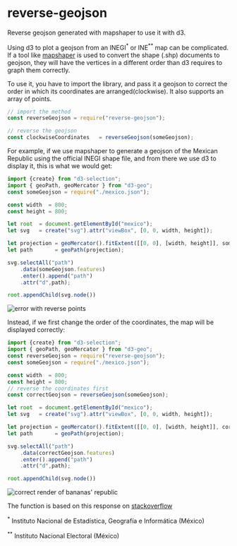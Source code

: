 # reverse-geojson
Reverse geojson generated with mapshaper to use it with d3.

Using d3 to plot a geojson from an INEGI<sup>*</sup> or INE<sup>**</sup> map can be complicated. If a tool like [mapshaper](https://mapshaper.org) is used to convert the shape (.shp) documents to  geojson, they will have the vertices in a different order than d3 requires to graph them correctly.

To use it, you have to import the library, and pass it a geojson to correct the order in which its coordinates are arranged(clockwise). It also supports an array of points. 

```js
// import the method
const reverseGeojson = require("reverse-geojson");

// reverse the geojson
const clockwiseCoordinates   = reverseGeojson(someGeojson);
```


For example, if we use mapshaper to generate a geojson of the Mexican Republic using the official INEGI shape file, and from there we use d3 to display it, this is what we would get:

```js
import {create} from "d3-selection";
import { geoPath, geoMercator } from "d3-geo";
const someGeojson = require("./mexico.json");

const width  = 800;
const height = 800;

let root  = document.getElementById("mexico");
let svg   = create("svg").attr("viewBox", [0, 0, width, height]);

let projection = geoMercator().fitExtent([[0, 0], [width, height]], someGeojson);
let path       = geoPath(projection);

svg.selectAll("path")
    .data(someGeojson.features)
    .enter().append("path")
    .attr("d",path);

root.appendChild(svg.node())
```

<img src="https://user-images.githubusercontent.com/3756555/154812477-af99f2c4-9a1e-4624-9005-828e15355bb4.png" alt="error with reverse points">


Instead, if we first change the order of the coordinates, the map will be displayed correctly:

```js
import {create} from "d3-selection";
import { geoPath, geoMercator } from "d3-geo";
const reverseGeojson = require("reverse-geojson");
const someGeojson = require("./mexico.json");

const width  = 800;
const height = 800;
// reverse the coordinates first
const correctGeojson = reverseGeojson(someGeojson);

let root  = document.getElementById("mexico");
let svg   = create("svg").attr("viewBox", [0, 0, width, height]);

let projection = geoMercator().fitExtent([[0, 0], [width, height]], correctGeojson);
let path       = geoPath(projection);

svg.selectAll("path")
    .data(correctGeojson.features)
    .enter().append("path")
    .attr("d",path);

root.appendChild(svg.node())
```

<img src="https://user-images.githubusercontent.com/3756555/154812482-c0d5405f-79f6-4e46-afe1-c6fa0fa0366e.png" alt="correct render of bananas' republic">


The function is based on this response on [stackoverflow](https://stackoverflow.com/questions/54947126/geojson-map-with-d3-only-rendering-a-single-path-in-a-feature-collection)

<sup>*</sup> Instituto Nacional de Estadística, Geografía e Informática (México)

<sup>**</sup> Instituto Nacional Electoral (México)




